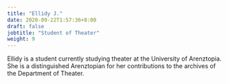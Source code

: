 ```yaml
---
title: "Ellidy J."
date: 2020-09-22T1:57:36+8:00
draft: false
jobtitle: "Student of Theater"
weight: 9
---
```


Ellidy is a student currently studying theater at the University of Arenztopia. She is a distinguished Arenztopian for her contributions to the archives of the Department of Theater.
